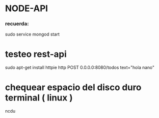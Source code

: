 # NODE-API

### recuerda:

sudo service mongod start


# testeo rest-api
sudo apt-get install httpie
http POST 0.0.0.0:8080/todos text="hola nano"

# chequear espacio del disco duro terminal ( linux )
ncdu



